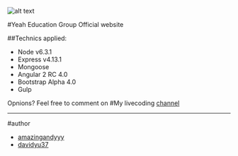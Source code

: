 ![alt text](https://scontent-sjc2-1.xx.fbcdn.net/v/t1.0-9/13654354_154027298358398_4418786725610547538_n.jpg?oh=125c8c3e17eddee588506137ec57381a&oe=58137FCC "yYeah Education Group logo")

#Yeah Education Group Official website

##Technics applied:
- Node v6.3.1
- Express v4.13.1
- Mongoose
- Angular 2 RC 4.0
- Bootstrap Alpha 4.0
- Gulp

Opnions? Feel free to comment on
#My livecoding [channel](https://www.livecoding.tv/amazingandyyy/)

---
#author
- [amazingandyyy](http://amazingandyyy.github.io/)
- [davidyu37](https://github.com/davidyu37)